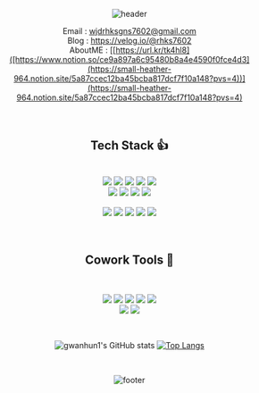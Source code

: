 <div align="center">

![header](https://capsule-render.vercel.app/api?type=waving&fontColor=ffffff&color=6699ff&height=200&section=header&text=gwanhun1's%20GITHUB😁&fontSize=50&animation=fadeIn1.2s)
    <div align="center">Email : wjdrhksgns7602@gmail.com</div>
    <div align="center">Blog : https://velog.io/@rhks7602</div>
    <div align="center">AboutME : [[https://url.kr/tk4hl8]([https://www.notion.so/ce9a897a6c95480b8a4e4590f0fce4d3](https://small-heather-964.notion.site/5a87ccec12ba45bcba817dcf7f10a148?pvs=4))](https://small-heather-964.notion.site/5a87ccec12ba45bcba817dcf7f10a148?pvs=4)</div>
  <br/>
  <br/>

  
  <!-- Badge -->
  ##  Tech Stack 👍
  
  <!-- Language -->
  <br/>
  <img src="https://img.shields.io/badge/HTML-E34F26?style=flat-square&logo=HTML5&logoColor=white"/>
  <img src="https://img.shields.io/badge/Javascript-F7DF1E?style=flat-square&logo=JavaScript&logoColor=black"/>
  <img src="https://img.shields.io/badge/typescript-%23007ACC.svg?style=flat-square&logo=typescript&logoColor=white"/>
  <img src="https://img.shields.io/badge/React.js-61DAFB?style=flat&logo=React&logoColor=white"/>
  <img src="https://img.shields.io/badge/Create%20React%20App-09D3AC?style=flat&logo=createreactapp&logoColor=white"/>
  <br/>
  <img src="https://img.shields.io/badge/NEXT.js-000000?style=flat&logo=next.js&logoColor=white"/>
  <img src="https://img.shields.io/badge/Redux-4A154B?style=flat&logo=Redux&logoColor=white"/>
  <img src="https://img.shields.io/badge/Recoil-212121?style=flat&logo=recoil&logoColor=white"/>
  <img src="https://img.shields.io/badge/React Query-FF4154?style=flat&logo=React Query&logoColor=white"/>
 <br/>
 <br/>
  <img src="https://img.shields.io/badge/CSS-1572B6?style=flat-square&logo=CSS3&logoColor=white"/>
  <img src="https://img.shields.io/badge/SASS-hotpink.svg?style=flat-square&logo=SASS&logoColor=white"/>
  <img src="https://img.shields.io/badge/styled--components-DB7093?style=flat-square&logo=styled-components&logoColor=white"/>
  <img src="https://img.shields.io/badge/Tailwindcss-06B6D4?style=flat&logo=tailwindcss&logoColor=white"/> 
  <img src="https://img.shields.io/badge/Bootstrap-31A8FF?style=flat&logo=Bootstrap&logoColor=white"/> 
  <br/>
  <br/>
  <br/>
  
  ## Cowork Tools 🤟
  <br/>
  <p>
    <img src="https://img.shields.io/badge/git-%23F05033.svg?style=flat-square&logo=git&logoColor=white"/>
    <img src="https://img.shields.io/badge/GitHub-181717?style=flat-square&logo=GitHub&logoColor=white"/>
    <img src="https://img.shields.io/badge/Notion-181717?style=flat-square&logo=Notion&logoColor=white"/>
<!--     <img src="https://img.shields.io/badge/Figma-F24E1E?style=flat-square&logo=Figma&logoColor=white"/> -->
    <img src="https://img.shields.io/badge/Slack-4A154B?style=flat-square&logo=Slack&logoColor=white"/>
    <img src="https://img.shields.io/badge/Trello-%23026AA7.svg?style=flat-square&logo=Trello&logoColor=white"/>
    <br/>
    <img src="https://img.shields.io/badge/Jira-02458D?style=flat-square&logo=Jira&logoColor=white"/>
    <img src="https://img.shields.io/badge/Visual%20Studio%20Code-007ACC?style=flat-square&logo=Visual%20Studio%20Code&logoColor=white"/>
  </p>
  
  <br/>
  
![gwanhun1's GitHub stats](https://github-readme-stats.vercel.app/api?username=gwanhun1&show_icons=true&theme=gruvbox)
  [![Top Langs](https://github-readme-stats.vercel.app/api/top-langs/?username=gwanhun1)](https://github.com/gwanhun1/github-readme-stats)
 
  <br/>
    
![footer](https://capsule-render.vercel.app/api?type=waving&fontColor=ffffff&color=6699ff&height=200&section=footer&text=Good%20Bye😁&fontSize=50) 

